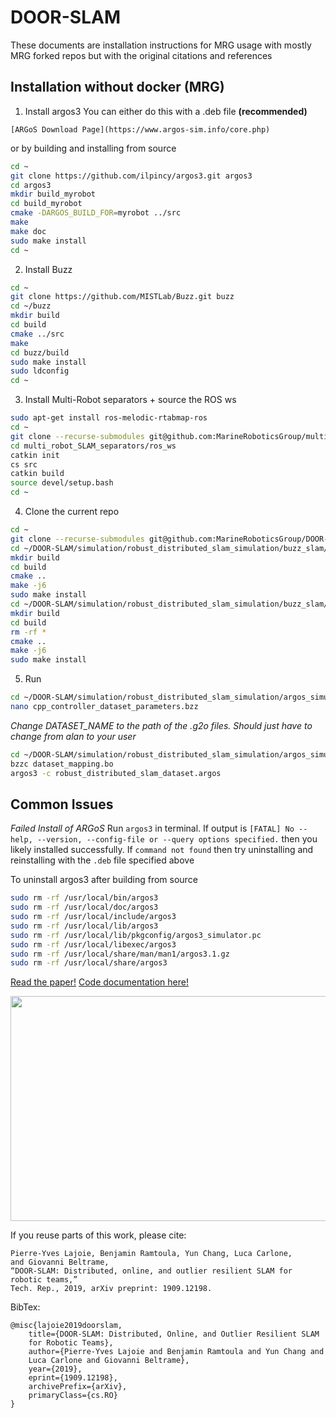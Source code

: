 # DOOR-SLAM

These documents are installation instructions for MRG usage with mostly MRG forked repos but with the original citations and references

## Installation without docker (MRG)

1) Install argos3
You can either do this with a .deb file **(recommended)**
```
[ARGoS Download Page](https://www.argos-sim.info/core.php)
```

or by building and installing from source
``` bash
cd ~
git clone https://github.com/ilpincy/argos3.git argos3
cd argos3
mkdir build_myrobot
cd build_myrobot
cmake -DARGOS_BUILD_FOR=myrobot ../src
make
make doc
sudo make install
cd ~
```
2) Install Buzz
``` bash
cd ~
git clone https://github.com/MISTLab/Buzz.git buzz
cd ~/buzz
mkdir build
cd build
cmake ../src
make
cd buzz/build
sudo make install
sudo ldconfig
cd ~
```
3) Install Multi-Robot separators + source the ROS ws
``` bash
sudo apt-get install ros-melodic-rtabmap-ros
cd ~
git clone --recurse-submodules git@github.com:MarineRoboticsGroup/multi_robot_SLAM_separators.git
cd multi_robot_SLAM_separators/ros_ws
catkin init
cs src
catkin build
source devel/setup.bash
cd ~
```
4) Clone the current repo
``` bash
cd ~
git clone --recurse-submodules git@github.com:MarineRoboticsGroup/DOOR-SLAM.git
cd ~/DOOR-SLAM/simulation/robust_distributed_slam_simulation/buzz_slam/robust_distributed_mapper/cpp/
mkdir build 
cd build
cmake ..
make -j6
sudo make install
cd ~/DOOR-SLAM/simulation/robust_distributed_slam_simulation/buzz_slam/src
mkdir build 
cd build
rm -rf *
cmake ..
make -j6
sudo make install
```
5) Run
``` bash
cd ~/DOOR-SLAM/simulation/robust_distributed_slam_simulation/argos_simulation/config/simulation_dataset
nano cpp_controller_dataset_parameters.bzz
```
*Change DATASET_NAME to the path of the .g2o files. Should just have to change <user> from alan to your user*
``` bash
cd ~/DOOR-SLAM/simulation/robust_distributed_slam_simulation/argos_simulation/
bzzc dataset_mapping.bo
argos3 -c robust_distributed_slam_dataset.argos
```


## Common Issues
*Failed Install of ARGoS*
Run `argos3` in terminal. If output is `[FATAL] No --help, --version, --config-file or --query options specified.` then you likely installed successfully. If `command not found` then try uninstalling and reinstalling with the `.deb` file specified above

To uninstall argos3 after building from source
``` bash
sudo rm -rf /usr/local/bin/argos3
sudo rm -rf /usr/local/doc/argos3
sudo rm -rf /usr/local/include/argos3
sudo rm -rf /usr/local/lib/argos3
sudo rm -rf /usr/local/lib/pkgconfig/argos3_simulator.pc
sudo rm -rf /usr/local/libexec/argos3
sudo rm -rf /usr/local/share/man/man1/argos3.1.gz
sudo rm -rf /usr/local/share/argos3
```

[Read the paper!](https://arxiv.org/abs/1909.12198)
[Code documentation here!](https://mistlab.ca/DOOR-SLAM/)

[<img src="docs/doorslam.png" width="640" height="360" />](http://www.youtube.com/watch?v=h0bqURQlZGA "DOOR-SLAM: Distributed, Online, and Outlier Resilient SLAM for Robotic Teams")

If you reuse parts of this work, please cite:
```
Pierre-Yves Lajoie, Benjamin Ramtoula, Yun Chang, Luca Carlone, 
and Giovanni Beltrame,
“DOOR-SLAM: Distributed, online, and outlier resilient SLAM for robotic teams,” 
Tech. Rep., 2019, arXiv preprint: 1909.12198.
```
BibTex:
```
@misc{lajoie2019doorslam,
    title={DOOR-SLAM: Distributed, Online, and Outlier Resilient SLAM 
    for Robotic Teams},
    author={Pierre-Yves Lajoie and Benjamin Ramtoula and Yun Chang and 
    Luca Carlone and Giovanni Beltrame},
    year={2019},
    eprint={1909.12198},
    archivePrefix={arXiv},
    primaryClass={cs.RO}
}
```

